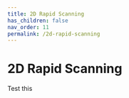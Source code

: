 ```yaml
---
title: 2D Rapid Scanning
has_children: false
nav_order: 11
permalink: /2d-rapid-scanning
---
```


# 2D Rapid Scanning

Test this
